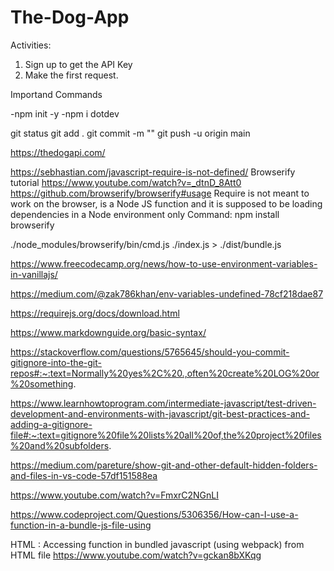 # The-Dog-App

Activities:

1. Sign up to get the API Key
2. Make the first request.



Importand Commands

-npm init -y
-npm i dotdev

git status
git add .
git commit -m ""
git push -u origin main


https://thedogapi.com/

https://sebhastian.com/javascript-require-is-not-defined/
Browserify tutorial https://www.youtube.com/watch?v=_dtnD_8Att0
https://github.com/browserify/browserify#usage
Require is not meant to work on the browser, is a Node JS function and it is supposed to be loading dependencies in a Node environment only
Command: npm install browserify

./node_modules/browserify/bin/cmd.js ./index.js > ./dist/bundle.js

https://www.freecodecamp.org/news/how-to-use-environment-variables-in-vanillajs/

https://medium.com/@zak786khan/env-variables-undefined-78cf218dae87

https://requirejs.org/docs/download.html

https://www.markdownguide.org/basic-syntax/

https://stackoverflow.com/questions/5765645/should-you-commit-gitignore-into-the-git-repos#:~:text=Normally%20yes%2C%20.,often%20create%20LOG%20or%20something.

https://www.learnhowtoprogram.com/intermediate-javascript/test-driven-development-and-environments-with-javascript/git-best-practices-and-adding-a-gitignore-file#:~:text=gitignore%20file%20lists%20all%20of,the%20project%20files%20and%20subfolders.

https://medium.com/pareture/show-git-and-other-default-hidden-folders-and-files-in-vs-code-57df151588ea

https://www.youtube.com/watch?v=FmxrC2NGnLI

https://www.codeproject.com/Questions/5306356/How-can-I-use-a-function-in-a-bundle-js-file-using

HTML : Accessing function in bundled javascript (using webpack) from HTML file
https://www.youtube.com/watch?v=gckan8bXKqg